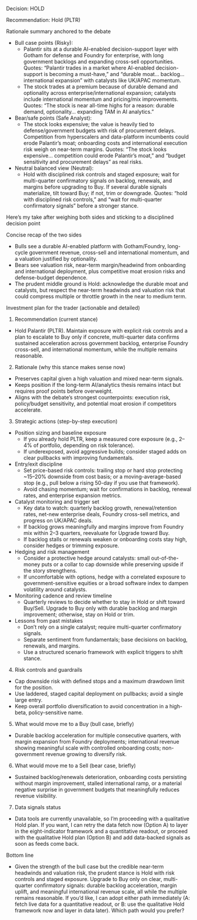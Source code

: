 Decision: HOLD

Recommendation: Hold (PLTR)

Rationale summary anchored to the debate
- Bull case points (Risky):
  - Palantir sits at a durable AI-enabled decision-support layer with Gotham for defense and Foundry for enterprise, with long government backlogs and expanding cross-sell opportunities. Quotes: “Palantir trades in a market where AI-enabled decision-support is becoming a must-have,” and “durable moat… backlog… international expansion” with catalysts like UK/APAC momentum.
  - The stock trades at a premium because of durable demand and optionality across enterprise/international expansion; catalysts include international momentum and pricing/mix improvements. Quotes: “The stock is near all-time highs for a reason: durable demand, optionality… expanding TAM in AI analytics.”
- Bear/safe points (Safe Analyst):
  - The stock looks expensive; the value is heavily tied to defense/government budgets with risk of procurement delays. Competition from hyperscalers and data-platform incumbents could erode Palantir’s moat; onboarding costs and international execution risk weigh on near-term margins. Quotes: “The stock looks expensive… competition could erode Palantir’s moat,” and “budget sensitivity and procurement delays” as real risks.
- Neutral balanced view (Neutral):
  - Hold with disciplined risk controls and staged exposure; wait for multi-quarter confirmatory signals on backlog, renewals, and margins before upgrading to Buy. If several durable signals materialize, tilt toward Buy; if not, trim or downgrade. Quotes: “hold with disciplined risk controls,” and “wait for multi-quarter confirmatory signals” before a stronger stance.

Here’s my take after weighing both sides and sticking to a disciplined decision point

Concise recap of the two sides
- Bulls see a durable AI-enabled platform with Gotham/Foundry, long-cycle government revenue, cross-sell and international momentum, and a valuation justified by optionality.
- Bears see valuation risk, near-term margin/headwind from onboarding and international deployment, plus competitive moat erosion risks and defense-budget dependence.
- The prudent middle ground is Hold: acknowledge the durable moat and catalysts, but respect the near-term headwinds and valuation risk that could compress multiple or throttle growth in the near to medium term.

Investment plan for the trader (actionable and detailed)

1) Recommendation (current stance)
- Hold Palantir (PLTR). Maintain exposure with explicit risk controls and a plan to escalate to Buy only if concrete, multi-quarter data confirms sustained acceleration across government backlog, enterprise Foundry cross-sell, and international momentum, while the multiple remains reasonable.

2) Rationale (why this stance makes sense now)
- Preserves capital given a high valuation and mixed near-term signals.
- Keeps position if the long-term AI/analytics thesis remains intact but requires proof points before overweight.
- Aligns with the debate’s strongest counterpoints: execution risk, policy/budget sensitivity, and potential moat erosion if competitors accelerate.

3) Strategic actions (step-by-step execution)
- Position sizing and baseline exposure
  - If you already hold PLTR, keep a measured core exposure (e.g., 2–4% of portfolio, depending on risk tolerance).
  - If underexposed, avoid aggressive builds; consider staged adds on clear pullbacks with improving fundamentals.
- Entry/exit discipline
  - Set price-based risk controls: trailing stop or hard stop protecting ~15–20% downside from cost basis; or a moving-average-based stop (e.g., pull below a rising 50-day if you use that framework).
  - Avoid chasing momentum; wait for confirmations in backlog, renewal rates, and enterprise expansion metrics.
- Catalyst monitoring and trigger set
  - Key data to watch: quarterly backlog growth, renewal/retention rates, net-new enterprise deals, Foundry cross-sell metrics, and progress on UK/APAC deals.
  - If backlog grows meaningfully and margins improve from Foundry mix within 2–3 quarters, reevaluate for Upgrade toward Buy.
  - If backlog stalls or renewals weaken or onboarding costs stay high, consider hedges or trimming exposure.
- Hedging and risk management
  - Consider a protective hedge around catalysts: small out-of-the-money puts or a collar to cap downside while preserving upside if the story strengthens.
  - If uncomfortable with options, hedge with a correlated exposure to government-sensitive equities or a broad software index to dampen volatility around catalysts.
- Monitoring cadence and review timeline
  - Quarterly reviews to decide whether to stay in Hold or shift toward Buy/Sell. Upgrade to Buy only with durable backlog and margin improvement; otherwise, stay on Hold or trim.
- Lessons from past mistakes
  - Don’t rely on a single catalyst; require multi-quarter confirmatory signals.
  - Separate sentiment from fundamentals; base decisions on backlog, renewals, and margins.
  - Use a structured scenario framework with explicit triggers to shift stance.

4) Risk controls and guardrails
- Cap downside risk with defined stops and a maximum drawdown limit for the position.
- Use laddered, staged capital deployment on pullbacks; avoid a single large entry.
- Keep overall portfolio diversification to avoid concentration in a high-beta, policy-sensitive name.

5) What would move me to a Buy (bull case, briefly)
- Durable backlog acceleration for multiple consecutive quarters, with margin expansion from Foundry deployments; international revenue showing meaningful scale with controlled onboarding costs; non-government revenue growing to diversify risk.

6) What would move me to a Sell (bear case, briefly)
- Sustained backlog/renewals deterioration, onboarding costs persisting without margin improvement, stalled international ramp, or a material negative surprise in government budgets that meaningfully reduces revenue visibility.

7) Data signals status
- Data tools are currently unavailable, so I’m proceeding with a qualitative Hold plan. If you want, I can retry the data fetch now (Option A) to layer in the eight-indicator framework and a quantitative readout, or proceed with the qualitative Hold plan (Option B) and add data-backed signals as soon as feeds come back.

Bottom line
- Given the strength of the bull case but the credible near-term headwinds and valuation risk, the prudent stance is Hold with risk controls and staged exposure. Upgrade to Buy only on clear, multi-quarter confirmatory signals: durable backlog acceleration, margin uplift, and meaningful international revenue scale, all while the multiple remains reasonable. If you’d like, I can adopt either path immediately (A: fetch live data for a quantitative readout, or B: use the qualitative Hold framework now and layer in data later). Which path would you prefer?